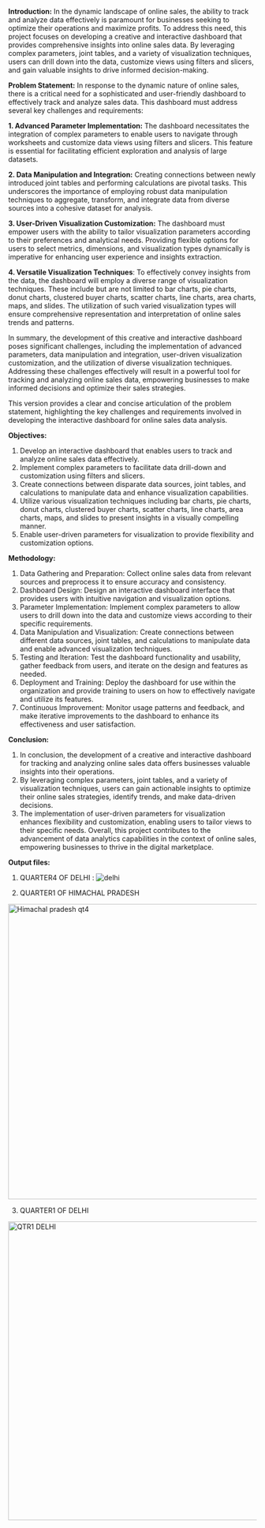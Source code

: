 **Introduction:**
In the dynamic landscape of online sales, the ability to track and analyze data effectively is paramount for businesses seeking to optimize their operations and maximize profits. 
To address this need, this project focuses on developing a creative and interactive dashboard that provides comprehensive insights into online sales data. 
By leveraging complex parameters, joint tables, and a variety of visualization techniques, users can drill down into the data, customize views using filters and slicers, and gain valuable insights to drive informed decision-making.


**Problem Statement:**
In response to the dynamic nature of online sales, there is a critical need for a sophisticated and user-friendly dashboard to effectively track and analyze sales data. This dashboard must address several key challenges and requirements:

**1. Advanced Parameter Implementation:** The dashboard necessitates the integration of complex parameters to enable users to navigate through worksheets and customize data views using filters and slicers. This feature is essential for facilitating efficient exploration and analysis of large datasets.

**2. Data Manipulation and Integration:** Creating connections between newly introduced joint tables and performing calculations are pivotal tasks. This underscores the importance of employing robust data manipulation techniques to aggregate, transform, and integrate data from diverse sources into a cohesive dataset for analysis.

**3. User-Driven Visualization Customization:** The dashboard must empower users with the ability to tailor visualization parameters according to their preferences and analytical needs.
Providing flexible options for users to select metrics, dimensions, and visualization types dynamically is imperative for enhancing user experience and insights extraction.

**4. Versatile Visualization Techniques**: To effectively convey insights from the data, the dashboard will employ a diverse range of visualization techniques. 
These include but are not limited to bar charts, pie charts, donut charts, clustered buyer charts, scatter charts, line charts, area charts, maps, and slides. The utilization of such varied visualization types will ensure comprehensive representation and interpretation of online sales trends and patterns.

In summary, the development of this creative and interactive dashboard poses significant challenges, including the implementation of advanced parameters, data manipulation and integration, user-driven visualization customization, and the utilization of diverse visualization techniques. 
Addressing these challenges effectively will result in a powerful tool for tracking and analyzing online sales data, empowering businesses to make informed decisions and optimize their sales strategies.

This version provides a clear and concise articulation of the problem statement, highlighting the key challenges and requirements involved in developing the interactive dashboard for online sales data analysis.


**Objectives:**

1. Develop an interactive dashboard that enables users to track and analyze online sales data effectively.
2. Implement complex parameters to facilitate data drill-down and customization using filters and slicers.
3. Create connections between disparate data sources, joint tables, and calculations to manipulate data and enhance visualization capabilities.
4. Utilize various visualization techniques including bar charts, pie charts, donut charts, clustered buyer charts, scatter charts, line charts, area charts, maps, and slides to present insights in a visually compelling manner.
5. Enable user-driven parameters for visualization to provide flexibility and customization options.

**Methodology:**

1. Data Gathering and Preparation: Collect online sales data from relevant sources and preprocess it to ensure accuracy and consistency.
2. Dashboard Design: Design an interactive dashboard interface that provides users with intuitive navigation and visualization options.
3. Parameter Implementation: Implement complex parameters to allow users to drill down into the data and customize views according to their specific requirements.
4. Data Manipulation and Visualization: Create connections between different data sources, joint tables, and calculations to manipulate data and enable advanced visualization techniques.
5. Testing and Iteration: Test the dashboard functionality and usability, gather feedback from users, and iterate on the design and features as needed.
6. Deployment and Training: Deploy the dashboard for use within the organization and provide training to users on how to effectively navigate and utilize its features.
7. Continuous Improvement: Monitor usage patterns and feedback, and make iterative improvements to the dashboard to enhance its effectiveness and user satisfaction.

**Conclusion:**
1. In conclusion, the development of a creative and interactive dashboard for tracking and analyzing online sales data offers businesses valuable insights into their operations.
2. By leveraging complex parameters, joint tables, and a variety of visualization techniques, users can gain actionable insights to optimize their online sales strategies, identify trends, and make data-driven decisions. 
3. The implementation of user-driven parameters for visualization enhances flexibility and customization, enabling users to tailor views to their specific needs. Overall, this project contributes to the advancement of data analytics capabilities in the context of online sales, empowering businesses to thrive in the digital marketplace.


**Output files:**

1. QUARTER4 OF DELHI :
![delhi](https://github.com/CodewithAshwani/Online-Sales-Navigator/assets/73930456/526eb2cf-bdfd-4306-acc9-30d732662343)

2. QUARTER1 OF HIMACHAL PRADESH 
<img width="599" alt="Himachal pradesh qt4" src="https://github.com/CodewithAshwani/Online-Sales-Navigator/assets/73930456/20b7bbff-9944-4d43-a972-74e61cce662f">

3. QUARTER1 OF  DELHI
<img width="606" alt="QTR1 DELHI" src="https://github.com/CodewithAshwani/Online-Sales-Navigator/assets/73930456/fc0cea43-9a2b-4ff8-9972-e5b75049fce0">
